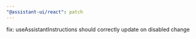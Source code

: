 ```yaml
---
"@assistant-ui/react": patch
---
```


fix: useAssistantInstructions should correctly update on disabled change
